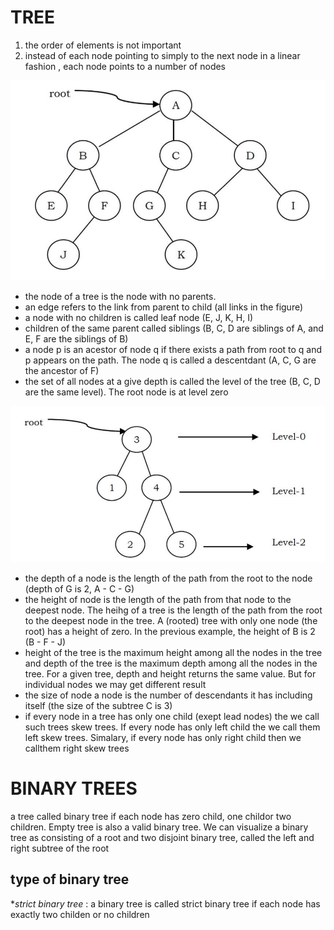 # TREE

1) the order of elements is not important
2) instead of each node pointing to simply to the next node in a linear fashion , each node points to a number of nodes

![tree algorithm](./3.png)

* the node of a tree is the node with no parents. 
* an edge refers to the link from parent to child (all links in the figure)
* a node with no children is called leaf node (E, J, K, H, I)
* children of the same parent called siblings (B, C, D are siblings of A, and E, F are the siblings of B)
* a node p is an acestor of node q if there exists a path from root to q and p appears on the path. The node q is called a descentdant (A, C, G are the ancestor of F)
* the set of all nodes at a give depth is called the level of the tree (B, C, D are the same level). The root node is at level zero

![tree level](./4.png)

* the depth of a node is the length of the path from the root to the node (depth of G is 2, A - C - G)
* the height of node is the length of the path from that node to the deepest node. The heihg of a tree is the length of the path from the root to the deepest node in the tree. A (rooted) tree with only one node (the root) has a height of zero. In the previous example, the height of B is 2 (B - F - J)
* height of the tree is the maximum height among all the nodes in the tree and depth of the tree is the maximum depth among all the nodes in the tree. For a given tree, depth and height returns the same value. But for individual nodes we may get different result
* the size of node a node is the number of descendants it has including itself (the size of the subtree C is 3)
* if every node in a tree has only one child (exept lead nodes) the we call such trees skew trees. If every node has only left child the we call them left skew trees. Simalary, if every node has only right child then we callthem right skew trees


# BINARY TREES

a tree called binary tree if each node has zero child, one childor two children. Empty tree is also a valid binary tree. We can visualize a binary tree as consisting of  a root and two disjoint binary tree, called the left and right subtree of the root

## type of binary tree

**strict binary tree* : a binary tree is called strict binary tree if each node has exactly two childen or no children

